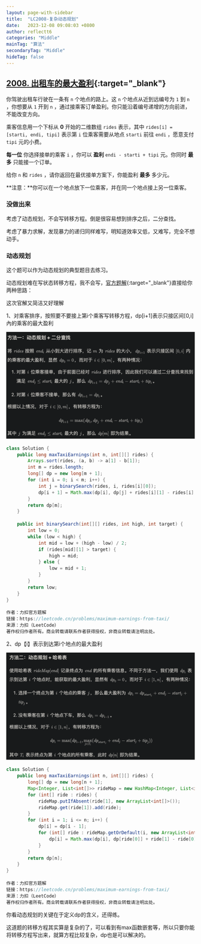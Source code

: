 ```yaml
---
layout: page-with-sidebar
title:  "LC2008-复杂动态规划"
date:   2023-12-08 09:08:03 +0800
author: reflectt6
categories: "Middle"
mainTag: "算法"
secondaryTag: "Middle"
hideTag: false
---
```


## [2008. 出租车的最大盈利](https://leetcode.cn/problems/maximum-earnings-from-taxi/){:target="_blank"}

你驾驶出租车行驶在一条有 `n` 个地点的路上。这 `n` 个地点从近到远编号为 `1` 到 `n` ，你想要从 `1` 开到 `n` ，通过接乘客订单盈利。你只能沿着编号递增的方向前进，不能改变方向。

乘客信息用一个下标从 **0** 开始的二维数组 `rides` 表示，其中 `rides[i] = [starti, endi, tipi]` 表示第 `i` 位乘客需要从地点 `starti` 前往 `endi` ，愿意支付 `tipi` 元的小费。

**每一位** 你选择接单的乘客 `i` ，你可以 **盈利** `endi - starti + tipi` 元。你同时 **最多** 只能接一个订单。

给你 `n` 和 `rides` ，请你返回在最优接单方案下，你能盈利 **最多** 多少元。

**注意：**你可以在一个地点放下一位乘客，并在同一个地点接上另一位乘客。



### 没做出来

考虑了动态规划，不会写转移方程。倒是很容易想到排序之后，二分查找。

考虑了暴力求解，发现暴力的递归同样难写，明知道效率又低，又难写，完全不想动手。



### 动态规划

这个题可以作为动态规划的典型题目去练习。

动态规划难在写状态转移方程，我不会写，[官方题解](https://leetcode.cn/problems/maximum-earnings-from-taxi/solutions/2555814/chu-zu-che-de-zui-da-ying-li-by-leetcode-ol41/){:target="_blank"}直接给你两种思路：

这次官解又简洁又好理解

1、对乘客排序，按照要不要接上第i个乘客写转移方程，dp[i+1]表示只接区间[0,i]內的乘客的最大盈利

![image-20231208105809728](/assets/images/2023-12-08-LC2008-复杂动态规划//image-20231208105809728.png)

```java
class Solution {
    public long maxTaxiEarnings(int n, int[][] rides) {
        Arrays.sort(rides, (a, b) -> a[1] - b[1]);
        int m = rides.length;
        long[] dp = new long[m + 1];
        for (int i = 0; i < m; i++) {
            int j = binarySearch(rides, i, rides[i][0]);
            dp[i + 1] = Math.max(dp[i], dp[j] + rides[i][1] - rides[i][0] + rides[i][2]);
        }
        return dp[m];
    }

    public int binarySearch(int[][] rides, int high, int target) {
        int low = 0;
        while (low < high) {
            int mid = low + (high - low) / 2;
            if (rides[mid][1] > target) {
                high = mid;
            } else {
                low = mid + 1;
            }
        }
        return low;
    }
}

作者：力扣官方题解
链接：https://leetcode.cn/problems/maximum-earnings-from-taxi/
来源：力扣（LeetCode）
著作权归作者所有。商业转载请联系作者获得授权，非商业转载请注明出处。
```

2、dp【i】表示到达第i个地点的最大盈利

![image-20231208105903381](/assets/images/2023-12-08-LC2008-复杂动态规划//image-20231208105903381.png)

```java
class Solution {
    public long maxTaxiEarnings(int n, int[][] rides) {
        long[] dp = new long[n + 1];
        Map<Integer, List<int[]>> rideMap = new HashMap<Integer, List<int[]>>();
        for (int[] ride : rides) {
            rideMap.putIfAbsent(ride[1], new ArrayList<int[]>());
            rideMap.get(ride[1]).add(ride);
        }
        for (int i = 1; i <= n; i++) {
            dp[i] = dp[i - 1];
            for (int[] ride : rideMap.getOrDefault(i, new ArrayList<int[]>())) {
                dp[i] = Math.max(dp[i], dp[ride[0]] + ride[1] - ride[0] + ride[2]);
            }
        }
        return dp[n];
    }
}

作者：力扣官方题解
链接：https://leetcode.cn/problems/maximum-earnings-from-taxi/
来源：力扣（LeetCode）
著作权归作者所有。商业转载请联系作者获得授权，非商业转载请注明出处。
```



你看动态规划的关键在于定义dp的含义，还得练。

这道题的转移方程其实算是复杂的了，可以看到有max函数嵌套等，所以只要你能将转移方程写出来，就算方程比较复杂，dp也是可以解决的。

